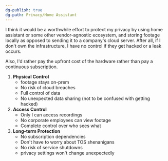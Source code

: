 ```yaml
---
dg-publish: true
dg-path: Privacy/Home Assistant
---
```



I think it would be a worthwhile effort to protect my privacy by using home assistant or some other vendor-agnostic ecosystem, and storing footage locally as opposed to sending it to a company's cloud server. After all, if I don't own the infrastructure, I have no control if they get hacked or a leak occurs. 

Also, I'd rather pay the upfront cost of the hardware rather than pay a continuous subscription.


1. **Physical Control**
    - footage stays on-prem
    - No risk of cloud breaches
    - Full control of data
    - No unexpected data sharing (not to be confused with getting hacked)
2. **Access Control**
    - Only I can access recordings
    - No corporate employees can view footage
    - Complete control over who sees what
3. **Long-term Protection**
    - No subscription dependencies
    - Don't have to worry about TOS shenanigans
    - No risk of service shutdowns
    - privacy settings won't change unexpectedly
